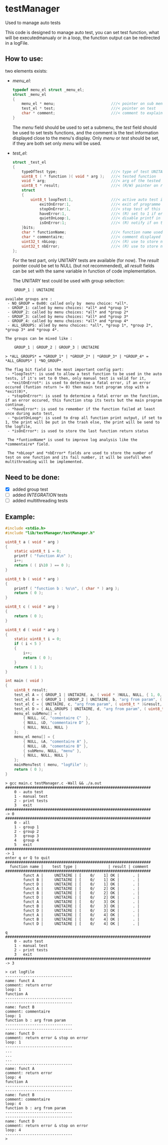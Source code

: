 # testManager
Used to manage auto tests

This code is designed to manage auto test, you can set test function, what will be executedmanualy or in a loop, the function output can be redirected in a logFile.

## How to use:
two elements exists:
 - *menu_el*:
	```C
	typedef menu_el struct _menu_el;
	struct _menu_el
	{
		menu_el * menu;                         ///< pointer on sub menu
		test_el * test;                         ///< pointer on test
		char * comment;                         ///< comment to explain what for
	}
	```
	The *menu* field should be used to set a submenu, the *test* field should be used to set tests functions, and the comment is the text information displayed close to the menu's display. Only *menu* or *test* should be set, if they are both set only *menu* will be used.

 - *test_el*:
	```C
	struct _test_el
	{
		typeOfTest type;                        ///< type of test UNITAIRE / INTEGRATION ( no used now ) logical or with testGroup
		uint8_t ( * function )( void * arg );   ///< tested function
		void * arg;                             ///< arg of the tested function
		uint8_t * result;                       ///< (R/W) pointer on result of function
		struct
		{
			uint8_t loopTest:1,                 ///< active auto test in loop ( 1 auto test / 0 manual test )
				exitOnError:1,                  ///< exit of programme if haveError == 1 ( 1 On / 0 Off )
				stopOnError:1,                  ///< stop test of this function if haveError == 1 ( 1 On / 0 Off )
				haveError:1,                    ///< (R) set to 1 if error occured in cycle of test ( 1 error occur / 0 no error occur
				quietOnLoop:1,                  ///< disable printf in tested function ( 1 quiet / 0 verbose )
				isOnError:1;					///< (R) notify if on the last auto loop the function return an error
		}bits;
		char * functionName;                    ///< function name used in description
		char * commentaire;                     ///< comment displayed in case of auto loop test failled
		uint32_t nbLoop;                        ///< (R) use to store number of test loop made
		uint32_t nbError;						///< (R) use to store number of error
	};
	```
	For the test part, only UNITARY tests are available (for now). The *result* pointer could be set to NULL (but not recommended), all *result* fields can be set with the same variable in function of code implementation.

    The UNITARY test could be used with group selection:
```C
    GROUP_1 | UNITAIRE
```
    availabe groups are : 
     - NO_GROUP = 0x00: called only by  menu choice: *all*.
     - GROUP_1: called by menu choices: *all* and *group 1*
     - GROUP_2: called by menu choices: *all* and *group 2*
     - GROUP_3: called by menu choices: *all* and *group 3*
     - GROUP_4: called by menu choices: *all* and *group 4*
     - ALL_GROUPS: alled by menu choices: *all*, *group 1*, *group 2*, *group 3* and *group 4*.

    The groups can be mixed like :
```C
    GROUP_1 | GROUP_2 | GROUP_3 | UNITAIRE
``` 
    > *ALL_GROUPS* = *GROUP_1* | *GROUP_2* | *GROUP_3* | *GROUP_4* = *ALL_GROUPS* | *NO_GROUP*.

	The flag bit field is the most important config part:
	 - *loopTest*: is used to allow a test function to be used in the auto tests, if it's set to 0 then, only manual test is valid for it,
	 - *exitOnErrot*: is used to determine a fatal error, if an error occured (funtion return != 0) then main test program stop with a *exit(0)*,
	 - *stopOnError*: is used to determine a fatal error on the function, if an error occured, this function stop its tests but the main program continue,
	 - *haveError*: is used to remember if the function failed at least once during auto test,
	 - *quietOnLoop*: is used to drop all function print output, if set to 1, the print will be put in the trash else, the print will be send to the logfile,
	 - *isOnError*: is used to store the last function return status

	 The *funtionName* is used to improve log analysis like the *commentaire* field.

	 The *nbLoop* and *nbError* fields are used to store the number of test on one function and its fail number, it will be usefull when multithreading will be implemented.

## Need to be done:
 - [x] added group test
 - [ ] added *INTEGRATION* tests
 - [ ] added multithreading tests

## Example:
```C
#include <stdio.h>
#include "lib/testManager/testManager.h"

uint8_t a ( void * arg )
{
    static uint8_t i = 0;
    printf ( "function A\n" );
    i++;
    return ( ( i%10 ) == 0 );
}

uint8_t b ( void * arg )
{
    printf ( "function b : %s\n", ( char * ) arg );
    return ( 0 );
}

uint8_t c ( void * arg )
{
    return ( 0 );
}

uint8_t d ( void * arg )
{
    static uint8_t i = 0;
    if ( i < 5 )
    {
        i++;
        return ( 0 );
    }
    return ( 1 );
}

int main ( void )
{
    uint8_t result;
    test_el A = { GROUP_1 | UNITAIRE, a, ( void * )NULL, NULL, { 1, 0, 0, 0, 1, 0 }, "funct A", "return error but conitnue", 0, 0 };
    test_el B = { GROUP_1 | GROUP_2 | UNITAIRE, b, "arg from param", ( uint8_t * )&result, { 1, 1, 1, 0, 1, 0 },  "funct B", "commentaire", 0, 0 };
    test_el C = { UNITAIRE, c, "arg from param", ( uint8_t * )&result, { 0, 0, 0, 0, 0, 0 },  "funct C", "commentaire", 0, 0 };
    test_el D = { ALL_GROUPS | UNITAIRE, d, "arg from param", ( uint8_t * )&result, { 1, 0, 1, 0, 1, 0 },  "funct D", "return error & stop on error", 0, 0 };
    menu_el subMenu[] = {
        { NULL, &C, "comentaire C"  },
        { NULL, &D, "commentaire D" },
        { NULL, NULL, NULL }
    };
    menu_el menu[] = {
        { NULL, &A, "comentaire A" },
        { NULL, &B, "comentaire B" },
        { subMenu, NULL, "menu" },
        { NULL, NULL, NULL }
    };
    mainMenuTest ( menu, "logFile" );
    return ( 0 );
}
```

```Shell
> gcc main.c testManager.c -Wall && ./a.out
#################################################################
    0 - auto test
    1 - manual test
    2 - print tests
    3   exit
#################################################################
-> 0
#################################################################
    0 - all
    1 - group 1
    2 - group 2
    3   group 3
    4   group 4
    5   exit
#################################################################
-> 1
enter q or Q to quit
#################################################################
  function name |    test type |              | result | comment
#################################################################
        funct A |     UNITAIRE | [    0/    1] OK |      . |
        funct B |     UNITAIRE | [    0/    1] OK |      . |
        funct D |     UNITAIRE | [    0/    1] OK |      . |
        funct A |     UNITAIRE | [    0/    2] OK |      . |
        funct B |     UNITAIRE | [    0/    2] OK |      . |
        funct D |     UNITAIRE | [    0/    2] OK |      . |
        funct A |     UNITAIRE | [    0/    3] OK |      . |
        funct B |     UNITAIRE | [    0/    3] OK |      . |
        funct D |     UNITAIRE | [    0/    3] OK |      . |
        funct A |     UNITAIRE | [    0/    4] OK |      . |
        funct B |     UNITAIRE | [    0/    4] OK |      . |
        funct D |     UNITAIRE | [    0/    4] OK |      . |

q
#################################################################
    0 - auto test
    1 - manual test
    2 - print tests
    3   exit
#################################################################
-> 3
```

```Shell
> cat logFile
------------------------------
name: funct A
comment: return error
loop: 1
function A
------------------------------
------------------------------
name: funct B
comment: commentaire
loop: 1
function b : arg from param
------------------------------
------------------------------
name: funct D
comment: return error & stop on error
loop: 1
------------------------------
...
...
...
------------------------------
name: funct A
comment: return error
loop: 4
function A
------------------------------
------------------------------
name: funct B
comment: commentaire
loop: 4
function b : arg from param
------------------------------
------------------------------
name: funct D
comment: return error & stop on error
loop: 4
------------------------------
>
```
